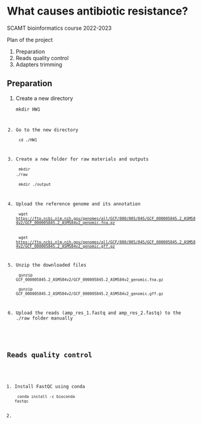 # What causes antibiotic resistance?

SCAMT bioinformatics course 2022-2023

Plan of the project
1. Preparation
2. Reads quality control
3. Adapters trimming 

## Preparation 

1. Create a new directory <p>
<code>mkdir HW1

2. Go to the new directory <p>
<code>cd ./HW1</code>

3. Create a new folder for raw materials and outputs <p>
<code>mkdir ./raw </code> <p>
<code>mkdir ./output </code>

4. Upload the reference genome and its annotation <p>
<code>wget https://ftp.ncbi.nlm.nih.gov/genomes/all/GCF/000/005/845/GCF_000005845.2_ASM584v2/GCF_000005845.2_ASM584v2_genomic.fna.gz </code> <p>
<code>wget https://ftp.ncbi.nlm.nih.gov/genomes/all/GCF/000/005/845/GCF_000005845.2_ASM584v2/GCF_000005845.2_ASM584v2_genomic.gff.gz </code>

5. Unzip the downloaded files <p>
<code>gunzip GCF_000005845.2_ASM584v2/GCF_000005845.2_ASM584v2_genomic.fna.gz</code> <p>
<code>gunzip GCF_000005845.2_ASM584v2/GCF_000005845.2_ASM584v2_genomic.gff.gz</code>

6. Upload the reads (amp_res_1.fastq and amp_res_2.fastq) to the ./raw folder manually <p>

## Reads quality control

1. Install FastQC using conda <p>
<code>conda install -c bioconda fastqc</code>

2. 


